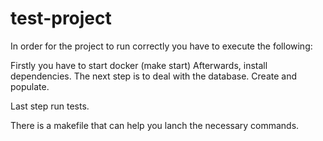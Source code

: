 # test-project

In order for the project to run correctly you have to execute the following:

Firstly you have to start docker (make start)
Afterwards, install dependencies. 
The next step is to deal with the database. Create and populate.

Last step run tests.

There is a makefile that can help you lanch the necessary commands.

